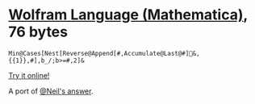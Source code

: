 # [Wolfram Language (Mathematica)], 76 bytes

    Min@Cases[Nest[Reverse@Append[#,Accumulate@Last@#]&,{{1}},#],b_/;b>=#,2]&

[Try it online!][TIO-kwzq4q7q]

A port of [@Neil's answer].

[Wolfram Language (Mathematica)]: https://www.wolfram.com/wolframscript/
[TIO-kwzq4q7q]: https://tio.run/##JcdBC4IwGIDhv/LBYKcvnIJQhDLpWhFdx4hpnyg0ETe7yM4d@6n9hGV0eV5ea3xH1vi@MbGFIp76QR6MI6fO5Ly60pMmR7IaRxruimHVNLOdH8aTPBrnJdOf94vjsqQhINNY35J9XRYMM83jZeoHrxhsSmgV0xo4JBKWFCFD2CGkW4RcrBUr2Y9c/FeE@AU "Wolfram Language (Mathematica) – Try It Online"
[@Neil's answer]: https://codegolf.stackexchange.com/a/238259/9288